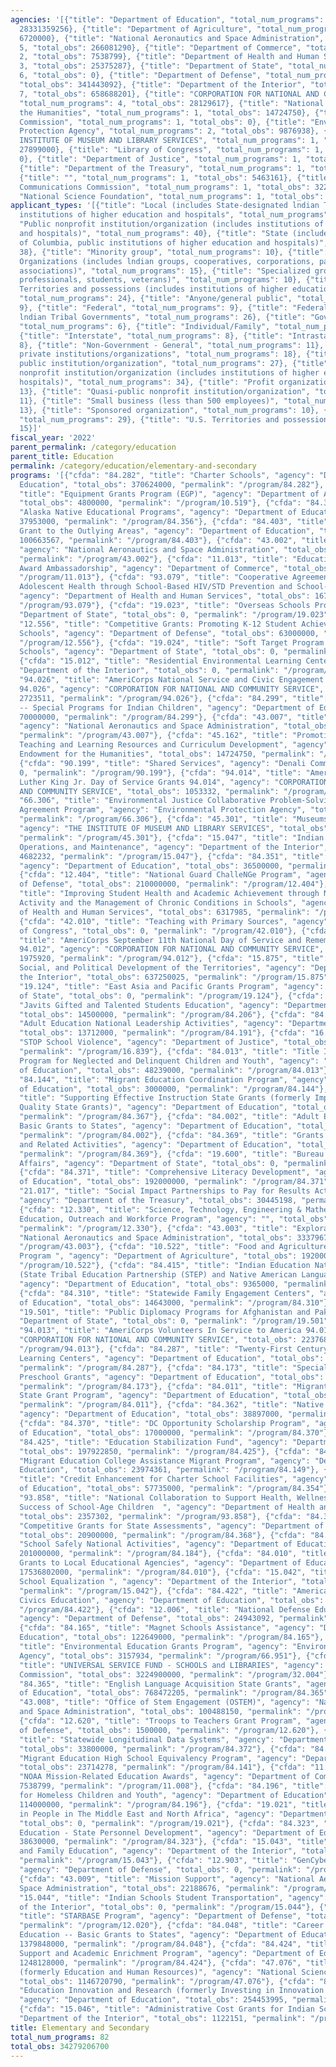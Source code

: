 ```yaml
---
agencies: '[{"title": "Department of Education", "total_num_programs": 36, "total_obs":
  28331359256}, {"title": "Department of Agriculture", "total_num_programs": 2, "total_obs":
  6720000}, {"title": "National Aeronautics and Space Administration", "total_num_programs":
  5, "total_obs": 266081290}, {"title": "Department of Commerce", "total_num_programs":
  2, "total_obs": 7538799}, {"title": "Department of Health and Human Services", "total_num_programs":
  3, "total_obs": 25375287}, {"title": "Department of State", "total_num_programs":
  6, "total_obs": 0}, {"title": "Department of Defense", "total_num_programs": 6,
  "total_obs": 341443092}, {"title": "Department of the Interior", "total_num_programs":
  7, "total_obs": 658688201}, {"title": "CORPORATION FOR NATIONAL AND COMMUNITY SERVICE",
  "total_num_programs": 4, "total_obs": 28129617}, {"title": "National Endowment for
  the Humanities", "total_num_programs": 1, "total_obs": 14724750}, {"title": "Denali
  Commission", "total_num_programs": 1, "total_obs": 0}, {"title": "Environmental
  Protection Agency", "total_num_programs": 2, "total_obs": 9876938}, {"title": "THE
  INSTITUTE OF MUSEUM AND LIBRARY SERVICES", "total_num_programs": 1, "total_obs":
  27899000}, {"title": "Library of Congress", "total_num_programs": 1, "total_obs":
  0}, {"title": "Department of Justice", "total_num_programs": 1, "total_obs": 153841321},
  {"title": "Department of the Treasury", "total_num_programs": 1, "total_obs": 30445198},
  {"title": "", "total_num_programs": 1, "total_obs": 5463161}, {"title": "Federal
  Communications Commission", "total_num_programs": 1, "total_obs": 3224900000}, {"title":
  "National Science Foundation", "total_num_programs": 1, "total_obs": 1146720790}]'
applicant_types: '[{"title": "Local (includes State-designated lndian Tribes, excludes
  institutions of higher education and hospitals", "total_num_programs": 34}, {"title":
  "Public nonprofit institution/organization (includes institutions of higher education
  and hospitals)", "total_num_programs": 40}, {"title": "State (includes District
  of Columbia, public institutions of higher education and hospitals)", "total_num_programs":
  38}, {"title": "Minority group", "total_num_programs": 10}, {"title": "Native American
  Organizations (includes lndian groups, cooperatives, corporations, partnerships,
  associations)", "total_num_programs": 15}, {"title": "Specialized group (e.g. health
  professionals, students, veterans)", "total_num_programs": 10}, {"title": "U.S.
  Territories and possessions (includes institutions of higher education and hospitals)",
  "total_num_programs": 24}, {"title": "Anyone/general public", "total_num_programs":
  9}, {"title": "Federal", "total_num_programs": 9}, {"title": "Federally Recognized
  lndian Tribal Governments", "total_num_programs": 26}, {"title": "Government - General",
  "total_num_programs": 6}, {"title": "Individual/Family", "total_num_programs": 6},
  {"title": "Interstate", "total_num_programs": 8}, {"title": "Intrastate", "total_num_programs":
  8}, {"title": "Non-Government - General", "total_num_programs": 11}, {"title": "Other
  private institutions/organizations", "total_num_programs": 18}, {"title": "Other
  public institution/organization", "total_num_programs": 27}, {"title": "Private
  nonprofit institution/organization (includes institutions of higher education and
  hospitals)", "total_num_programs": 34}, {"title": "Profit organization", "total_num_programs":
  13}, {"title": "Quasi-public nonprofit institution/organization", "total_num_programs":
  11}, {"title": "Small business (less than 500 employees)", "total_num_programs":
  13}, {"title": "Sponsored organization", "total_num_programs": 10}, {"title": "State",
  "total_num_programs": 29}, {"title": "U.S. Territories and possessions", "total_num_programs":
  15}]'
fiscal_year: '2022'
parent_permalink: /category/education
parent_title: Education
permalink: /category/education/elementary-and-secondary
programs: '[{"cfda": "84.282", "title": "Charter Schools", "agency": "Department of
  Education", "total_obs": 370624000, "permalink": "/program/84.282"}, {"cfda": "10.519",
  "title": "Equipment Grants Program (EGP)", "agency": "Department of Agriculture",
  "total_obs": 4800000, "permalink": "/program/10.519"}, {"cfda": "84.356", "title":
  "Alaska Native Educational Programs", "agency": "Department of Education", "total_obs":
  37953000, "permalink": "/program/84.356"}, {"cfda": "84.403", "title": "Consolidated
  Grant to the Outlying Areas", "agency": "Department of Education", "total_obs":
  100663567, "permalink": "/program/84.403"}, {"cfda": "43.002", "title": "Aeronautics",
  "agency": "National Aeronautics and Space Administration", "total_obs": 69771170,
  "permalink": "/program/43.002"}, {"cfda": "11.013", "title": "Education Quality
  Award Ambassadorship", "agency": "Department of Commerce", "total_obs": 0, "permalink":
  "/program/11.013"}, {"cfda": "93.079", "title": "Cooperative Agreements to Promote
  Adolescent Health through School-Based HIV/STD Prevention and School-Based Surveillance",
  "agency": "Department of Health and Human Services", "total_obs": 16700000, "permalink":
  "/program/93.079"}, {"cfda": "19.023", "title": "Overseas Schools Program", "agency":
  "Department of State", "total_obs": 0, "permalink": "/program/19.023"}, {"cfda":
  "12.556", "title": "Competitive Grants: Promoting K-12 Student Achievement at Military-Connected
  Schools", "agency": "Department of Defense", "total_obs": 63000000, "permalink":
  "/program/12.556"}, {"cfda": "19.024", "title": "Soft Target Program for Overseas
  Schools", "agency": "Department of State", "total_obs": 0, "permalink": "/program/19.024"},
  {"cfda": "15.012", "title": "Residential Environmental Learning Centers", "agency":
  "Department of the Interior", "total_obs": 0, "permalink": "/program/15.012"}, {"cfda":
  "94.026", "title": "AmeriCorps National Service and Civic Engagement Research Competition
  94.026", "agency": "CORPORATION FOR NATIONAL AND COMMUNITY SERVICE", "total_obs":
  2723511, "permalink": "/program/94.026"}, {"cfda": "84.299", "title": "Indian Education
  -- Special Programs for Indian Children", "agency": "Department of Education", "total_obs":
  70000000, "permalink": "/program/84.299"}, {"cfda": "43.007", "title": "Space Operations",
  "agency": "National Aeronautics and Space Administration", "total_obs": 40253621,
  "permalink": "/program/43.007"}, {"cfda": "45.162", "title": "Promotion of the Humanities
  Teaching and Learning Resources and Curriculum Development", "agency": "National
  Endowment for the Humanities", "total_obs": 14724750, "permalink": "/program/45.162"},
  {"cfda": "90.199", "title": "Shared Services", "agency": "Denali Commission", "total_obs":
  0, "permalink": "/program/90.199"}, {"cfda": "94.014", "title": "AmeriCorps Martin
  Luther King Jr. Day of Service Grants 94.014", "agency": "CORPORATION FOR NATIONAL
  AND COMMUNITY SERVICE", "total_obs": 1053332, "permalink": "/program/94.014"}, {"cfda":
  "66.306", "title": "Environmental Justice Collaborative Problem-Solving Cooperative
  Agreement Program", "agency": "Environmental Protection Agency", "total_obs": 6719004,
  "permalink": "/program/66.306"}, {"cfda": "45.301", "title": "Museums for America",
  "agency": "THE INSTITUTE OF MUSEUM AND LIBRARY SERVICES", "total_obs": 27899000,
  "permalink": "/program/45.301"}, {"cfda": "15.047", "title": "Indian Education Facilities,
  Operations, and Maintenance", "agency": "Department of the Interior", "total_obs":
  4682232, "permalink": "/program/15.047"}, {"cfda": "84.351", "title": "Arts in Education",
  "agency": "Department of Education", "total_obs": 36500000, "permalink": "/program/84.351"},
  {"cfda": "12.404", "title": "National Guard ChalleNGe Program", "agency": "Department
  of Defense", "total_obs": 210000000, "permalink": "/program/12.404"}, {"cfda": "93.981",
  "title": "Improving Student Health and Academic Achievement through Nutrition, Physical
  Activity and the Management of Chronic Conditions in Schools", "agency": "Department
  of Health and Human Services", "total_obs": 6317985, "permalink": "/program/93.981"},
  {"cfda": "42.010", "title": "Teaching with Primary Sources", "agency": "Library
  of Congress", "total_obs": 0, "permalink": "/program/42.010"}, {"cfda": "94.012",
  "title": "AmeriCorps September 11th National Day of Service and Remembrance Grants
  94.012", "agency": "CORPORATION FOR NATIONAL AND COMMUNITY SERVICE", "total_obs":
  1975920, "permalink": "/program/94.012"}, {"cfda": "15.875", "title": "Economic,
  Social, and Political Development of the Territories", "agency": "Department of
  the Interior", "total_obs": 637250025, "permalink": "/program/15.875"}, {"cfda":
  "19.124", "title": "East Asia and Pacific Grants Program", "agency": "Department
  of State", "total_obs": 0, "permalink": "/program/19.124"}, {"cfda": "84.206", "title":
  "Javits Gifted and Talented Students Education", "agency": "Department of Education",
  "total_obs": 14500000, "permalink": "/program/84.206"}, {"cfda": "84.191", "title":
  "Adult Education National Leadership Activities", "agency": "Department of Education",
  "total_obs": 13712000, "permalink": "/program/84.191"}, {"cfda": "16.839", "title":
  "STOP School Violence", "agency": "Department of Justice", "total_obs": 153841321,
  "permalink": "/program/16.839"}, {"cfda": "84.013", "title": "Title I State Agency
  Program for Neglected and Delinquent Children and Youth", "agency": "Department
  of Education", "total_obs": 48239000, "permalink": "/program/84.013"}, {"cfda":
  "84.144", "title": "Migrant Education Coordination Program", "agency": "Department
  of Education", "total_obs": 3000000, "permalink": "/program/84.144"}, {"cfda": "84.367",
  "title": "Supporting Effective Instruction State Grants (formerly Improving Teacher
  Quality State Grants)", "agency": "Department of Education", "total_obs": 2170080000,
  "permalink": "/program/84.367"}, {"cfda": "84.002", "title": "Adult Education -
  Basic Grants to States", "agency": "Department of Education", "total_obs": 690455000,
  "permalink": "/program/84.002"}, {"cfda": "84.369", "title": "Grants for State Assessments
  and Related Activities", "agency": "Department of Education", "total_obs": 369100000,
  "permalink": "/program/84.369"}, {"cfda": "19.600", "title": "Bureau of Near Eastern
  Affairs", "agency": "Department of State", "total_obs": 0, "permalink": "/program/19.600"},
  {"cfda": "84.371", "title": "Comprehensive Literacy Development", "agency": "Department
  of Education", "total_obs": 192000000, "permalink": "/program/84.371"}, {"cfda":
  "21.017", "title": "Social Impact Partnerships to Pay for Results Act (SIPPRA)",
  "agency": "Department of the Treasury", "total_obs": 30445198, "permalink": "/program/21.017"},
  {"cfda": "12.330", "title": "Science, Technology, Engineering & Mathematics (STEM)
  Education, Outreach and Workforce Program", "agency": "", "total_obs": 5463161,
  "permalink": "/program/12.330"}, {"cfda": "43.003", "title": "Exploration", "agency":
  "National Aeronautics and Space Administration", "total_obs": 33379671, "permalink":
  "/program/43.003"}, {"cfda": "10.522", "title": "Food and Agriculture Service Learning
  Program ", "agency": "Department of Agriculture", "total_obs": 1920000, "permalink":
  "/program/10.522"}, {"cfda": "84.415", "title": "Indian Education National Activities
  (State Tribal Education Partnership (STEP) and Native American Language (NAL)",
  "agency": "Department of Education", "total_obs": 9365000, "permalink": "/program/84.415"},
  {"cfda": "84.310", "title": "Statewide Family Engagement Centers", "agency": "Department
  of Education", "total_obs": 14643000, "permalink": "/program/84.310"}, {"cfda":
  "19.501", "title": "Public Diplomacy Programs for Afghanistan and Pakistan", "agency":
  "Department of State", "total_obs": 0, "permalink": "/program/19.501"}, {"cfda":
  "94.013", "title": "AmeriCorps Volunteers In Service to America 94.013", "agency":
  "CORPORATION FOR NATIONAL AND COMMUNITY SERVICE", "total_obs": 22376854, "permalink":
  "/program/94.013"}, {"cfda": "84.287", "title": "Twenty-First Century Community
  Learning Centers", "agency": "Department of Education", "total_obs": 1329673000,
  "permalink": "/program/84.287"}, {"cfda": "84.173", "title": "Special Education
  Preschool Grants", "agency": "Department of Education", "total_obs": 409549000,
  "permalink": "/program/84.173"}, {"cfda": "84.011", "title": "Migrant Education
  State Grant Program", "agency": "Department of Education", "total_obs": 365626000,
  "permalink": "/program/84.011"}, {"cfda": "84.362", "title": "Native Hawaiian Education",
  "agency": "Department of Education", "total_obs": 38897000, "permalink": "/program/84.362"},
  {"cfda": "84.370", "title": "DC Opportunity Scholarship Program", "agency": "Department
  of Education", "total_obs": 17000000, "permalink": "/program/84.370"}, {"cfda":
  "84.425", "title": "Education Stabilization Fund", "agency": "Department of Education",
  "total_obs": 197922850, "permalink": "/program/84.425"}, {"cfda": "84.149", "title":
  "Migrant Education College Assistance Migrant Program", "agency": "Department of
  Education", "total_obs": 23974361, "permalink": "/program/84.149"}, {"cfda": "84.354",
  "title": "Credit Enhancement for Charter School Facilities", "agency": "Department
  of Education", "total_obs": 57735000, "permalink": "/program/84.354"}, {"cfda":
  "93.858", "title": "National Collaboration to Support Health, Wellness and Academic
  Success of School-Age Children  ", "agency": "Department of Health and Human Services",
  "total_obs": 2357302, "permalink": "/program/93.858"}, {"cfda": "84.368", "title":
  "Competitive Grants for State Assessments", "agency": "Department of Education",
  "total_obs": 20900000, "permalink": "/program/84.368"}, {"cfda": "84.184", "title":
  "School Safely National Activities", "agency": "Department of Education", "total_obs":
  201000000, "permalink": "/program/84.184"}, {"cfda": "84.010", "title": "Title I
  Grants to Local Educational Agencies", "agency": "Department of Education", "total_obs":
  17536802000, "permalink": "/program/84.010"}, {"cfda": "15.042", "title": "Indian
  School Equalization ", "agency": "Department of the Interior", "total_obs": 15395757,
  "permalink": "/program/15.042"}, {"cfda": "84.422", "title": "American History and
  Civics Education", "agency": "Department of Education", "total_obs": 7750000, "permalink":
  "/program/84.422"}, {"cfda": "12.006", "title": "National Defense Education Program",
  "agency": "Department of Defense", "total_obs": 24943092, "permalink": "/program/12.006"},
  {"cfda": "84.165", "title": "Magnet Schools Assistance", "agency": "Department of
  Education", "total_obs": 122649000, "permalink": "/program/84.165"}, {"cfda": "66.951",
  "title": "Environmental Education Grants Program", "agency": "Environmental Protection
  Agency", "total_obs": 3157934, "permalink": "/program/66.951"}, {"cfda": "32.004",
  "title": "UNIVERSAL SERVICE FUND - SCHOOLS and LIBRARIES", "agency": "Federal Communications
  Commission", "total_obs": 3224900000, "permalink": "/program/32.004"}, {"cfda":
  "84.365", "title": "English Language Acquisition State Grants", "agency": "Department
  of Education", "total_obs": 768472205, "permalink": "/program/84.365"}, {"cfda":
  "43.008", "title": "Office of Stem Engagement (OSTEM)", "agency": "National Aeronautics
  and Space Administration", "total_obs": 100488150, "permalink": "/program/43.008"},
  {"cfda": "12.620", "title": "Troops to Teachers Grant Program", "agency": "Department
  of Defense", "total_obs": 1500000, "permalink": "/program/12.620"}, {"cfda": "84.372",
  "title": "Statewide Longitudinal Data Systems", "agency": "Department of Education",
  "total_obs": 33800000, "permalink": "/program/84.372"}, {"cfda": "84.141", "title":
  "Migrant Education High School Equivalency Program", "agency": "Department of Education",
  "total_obs": 23714278, "permalink": "/program/84.141"}, {"cfda": "11.008", "title":
  "NOAA Mission-Related Education Awards", "agency": "Department of Commerce", "total_obs":
  7538799, "permalink": "/program/11.008"}, {"cfda": "84.196", "title": "Education
  for Homeless Children and Youth", "agency": "Department of Education", "total_obs":
  114000000, "permalink": "/program/84.196"}, {"cfda": "19.021", "title": "Investing
  in People in The Middle East and North Africa", "agency": "Department of State",
  "total_obs": 0, "permalink": "/program/19.021"}, {"cfda": "84.323", "title": "Special
  Education - State Personnel Development", "agency": "Department of Education", "total_obs":
  38630000, "permalink": "/program/84.323"}, {"cfda": "15.043", "title": "Indian Child
  and Family Education", "agency": "Department of the Interior", "total_obs": 238036,
  "permalink": "/program/15.043"}, {"cfda": "12.903", "title": "GenCyber Grants Program",
  "agency": "Department of Defense", "total_obs": 0, "permalink": "/program/12.903"},
  {"cfda": "43.009", "title": "Mission Support", "agency": "National Aeronautics and
  Space Administration", "total_obs": 22188676, "permalink": "/program/43.009"}, {"cfda":
  "15.044", "title": "Indian Schools Student Transportation", "agency": "Department
  of the Interior", "total_obs": 0, "permalink": "/program/15.044"}, {"cfda": "12.020",
  "title": "STARBASE Program", "agency": "Department of Defense", "total_obs": 42000000,
  "permalink": "/program/12.020"}, {"cfda": "84.048", "title": "Career and Technical
  Education -- Basic Grants to States", "agency": "Department of Education", "total_obs":
  1379848000, "permalink": "/program/84.048"}, {"cfda": "84.424", "title": "Student
  Support and Academic Enrichment Program", "agency": "Department of Education", "total_obs":
  1248128000, "permalink": "/program/84.424"}, {"cfda": "47.076", "title": "STEM Education
  (formerly Education and Human Resources)", "agency": "National Science Foundation",
  "total_obs": 1146720790, "permalink": "/program/47.076"}, {"cfda": "84.411", "title":
  "Education Innovation and Research (formerly Investing in Innovation (i3) Fund)",
  "agency": "Department of Education", "total_obs": 254453995, "permalink": "/program/84.411"},
  {"cfda": "15.046", "title": "Administrative Cost Grants for Indian Schools", "agency":
  "Department of the Interior", "total_obs": 1122151, "permalink": "/program/15.046"}]'
title: Elementary and Secondary
total_num_programs: 82
total_obs: 34279206700
---
```

